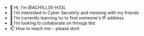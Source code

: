 - 👋 Hi, I’m @ACH1LL35-H33L
- 👀 I’m interested in Cyber Secutirty and messing with my friends
- 🌱 I’m currently learning ho to find someone's IP address
- 💞️ I’m looking to collaborate on thinsgs tbd
- 📫 How to reach me-- please dont

<!---
ACH1LL35-H33L/ACH1LL35-H33L is a ✨ special ✨ repository because its `README.md` (this file) appears on your GitHub profile.
You can click the Preview link to take a look at your changes.
--->
